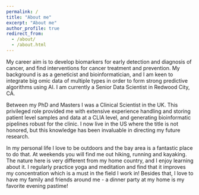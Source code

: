 ```yaml
---
permalink: /
title: "About me"
excerpt: "About me"
author_profile: true
redirect_from: 
  - /about/
  - /about.html
---
```


My career aim is to develop biomarkers for early detection and diagnosis of cancer, and find interventions for cancer treatment and prevention.  My background is as a geneticist and bioinformatician, and I am keen to integrate big omic data of multiple types in order to form strong predictive algorithms using AI. I am currently a Senior Data Scientist in Redwood City, CA.

Between my PhD and Masters I was a Clinical Scientist in the UK. This privileged role provided me with extensive experience handling and storing patient level samples and data at a CLIA level, and generating bioinformatic pipelines robust for the clinic. I now live in the US where the title is not honored, but this knowledge has been invaluable in directing my future research. 

In my personal life I love to be outdoors and the bay area is a fantastic place to do that. At weekends you will find me out hiking, running and kayaking. The nature here is very different from my home country, and I enjoy learning about it. I regularly practice yoga and meditation and find that it improves my concentration which is a must in the field I work in! Besides that, I love to have my family and friends around me - a dinner party at my home is my favorite evening pastime!
